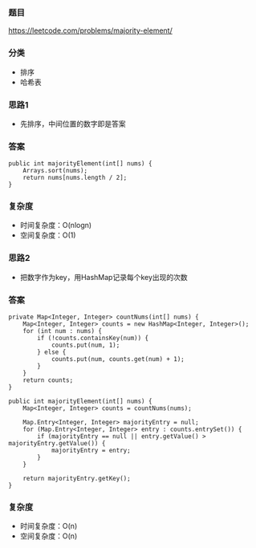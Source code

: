 ### 题目
https://leetcode.com/problems/majority-element/

### 分类
* 排序
* 哈希表

### 思路1
* 先排序，中间位置的数字即是答案

### 答案
```
public int majorityElement(int[] nums) {
    Arrays.sort(nums);
    return nums[nums.length / 2];
}
```

### 复杂度
* 时间复杂度：O(nlogn)
* 空间复杂度：O(1)

### 思路2
* 把数字作为key，用HashMap记录每个key出现的次数

### 答案
```
private Map<Integer, Integer> countNums(int[] nums) {
    Map<Integer, Integer> counts = new HashMap<Integer, Integer>();
    for (int num : nums) {
        if (!counts.containsKey(num)) {
            counts.put(num, 1);
        } else {
            counts.put(num, counts.get(num) + 1);
        }
    }
    return counts;
}

public int majorityElement(int[] nums) {
    Map<Integer, Integer> counts = countNums(nums);

    Map.Entry<Integer, Integer> majorityEntry = null;
    for (Map.Entry<Integer, Integer> entry : counts.entrySet()) {
        if (majorityEntry == null || entry.getValue() > majorityEntry.getValue()) {
            majorityEntry = entry;
        }
    }

    return majorityEntry.getKey();
}
```

### 复杂度
* 时间复杂度：O(n)
* 空间复杂度：O(n)
